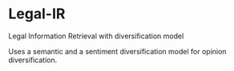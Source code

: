 # Legal-IR
Legal Information Retrieval with diversification model

Uses a semantic and a sentiment diversification model for opinion diversification.
